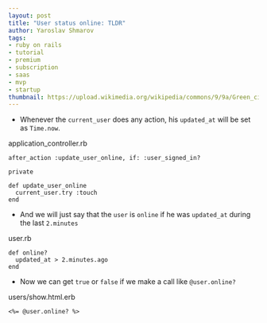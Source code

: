 ```yaml
---
layout: post
title: "User status online: TLDR"
author: Yaroslav Shmarov
tags: 
- ruby on rails
- tutorial
- premium
- subscription
- saas
- mvp
- startup
thumbnail: https://upload.wikimedia.org/wikipedia/commons/9/9a/Green_circle.png
---
```


* Whenever the `current_user` does any action, his `updated_at` will be set as `Time.now`.

application_controller.rb

```
after_action :update_user_online, if: :user_signed_in?

private

def update_user_online
  current_user.try :touch
end
```

* And we will just say that the `user` is `online` if he was `updated_at` during the last `2.minutes` 

user.rb

```
def online?
  updated_at > 2.minutes.ago
end
```

* Now we can get `true` or `false` if we make a call like `@user.online?`

users/show.html.erb

```
<%= @user.online? %>
```
